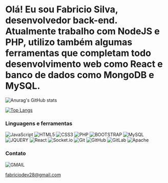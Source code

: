 # Olá! Eu sou Fabricio Silva, desenvolvedor back-end. Atualmente trabalho com NodeJS e PHP, utilizo também algumas ferramentas que completam todo desenvolvimento web como React e banco de dados como MongoDB e MySQL.
![Anurag's GitHub stats](https://github-readme-stats.vercel.app/api?username=fabriciodev28&show_icons=true&theme=tokyonight)

[![Top Langs](https://github-readme-stats.vercel.app/api/top-langs/?username=fabriciodev28&layout=donut&theme=tokyonight)](https://github.com/anuraghazra/github-readme-stats)

### Linguagens e ferramentas
![JavaScript](https://img.shields.io/badge/JavaScript-F7DF1E?style=for-the-badge&logo=javascript&logoColor=black) ![HTML5](https://img.shields.io/badge/HTML5-E34F26?style=for-the-badge&logo=html5&logoColor=white) ![CSS3](https://img.shields.io/badge/CSS3-1572B6?style=for-the-badge&logo=css3&logoColor=white) ![PHP](https://img.shields.io/badge/PHP-777BB4?style=for-the-badge&logo=php&logoColor=white) ![BOOTSTRAP](https://img.shields.io/badge/Bootstrap-563D7C?style=for-the-badge&logo=bootstrap&logoColor=white) ![MySQL](https://img.shields.io/badge/MySQL-00000F?style=for-the-badge&logo=mysql&logoColor=white) ![JQUERY](https://img.shields.io/badge/jQuery-0769AD?style=for-the-badge&logo=jquery&logoColor=white) ![React](https://img.shields.io/badge/react-%2320232a.svg?style=for-the-badge&logo=react&logoColor=%2361DAFB) ![Socket.io](https://img.shields.io/badge/Socket.io-black?style=for-the-badge&logo=socket.io&badgeColor=010101) ![Git](https://img.shields.io/badge/git-%23F05033.svg?style=for-the-badge&logo=git&logoColor=white) ![GitHub](https://img.shields.io/badge/github-%23121011.svg?style=for-the-badge&logo=github&logoColor=white) ![GitLab](https://img.shields.io/badge/gitlab-%23181717.svg?style=for-the-badge&logo=gitlab&logoColor=white) ![Apache](https://img.shields.io/badge/apache-%23D42029.svg?style=for-the-badge&logo=apache&logoColor=white)

### Contato
![GMAIL](https://img.shields.io/badge/Gmail-D14836?style=for-the-badge&logo=gmail&logoColor=white) 

fabriciodev28@gmail.com
